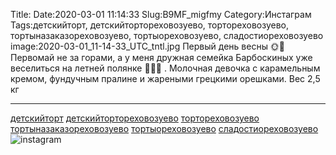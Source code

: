 Title:
Date:2020-03-01 11:14:33
Slug:B9MF_migfmy
Category:Инстаграм
Tags:детскийторт, детскийтортореховозуево, тортореховозуево, тортыназаказореховозуево, тортыореховозуево, сладостиореховозуево
image:2020-03-01_11-14-33_UTC_tntl.jpg
Первый день весны 🌞🥳
Первомай не за горами, а у меня дружная семейка Барбоскиных уже веселиться на летней полянке 🌳🌲🌾
.
Молочная девочка с карамельным кремом, фундучным пралине и жареными грецкими орешками.  Вес 2,5 кг
_________________________
[детскийторт]({tag}детскийторт) [детскийтортореховозуево]({tag}детскийтортореховозуево) [тортореховозуево]({tag}тортореховозуево) [тортыназаказореховозуево]({tag}тортыназаказореховозуево) [тортыореховозуево]({tag}тортыореховозуево) [сладостиореховозуево]({tag}сладостиореховозуево)
![instagram]({attach}images/2020-03-01_11-14-33_UTC.jpg)
